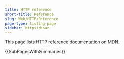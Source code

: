 ```yaml
---
title: HTTP reference
short-title: Reference
slug: Web/HTTP/Reference
page-type: listing-page
sidebar: httpsidebar
---
```


This page lists HTTP reference documentation on MDN.

{{SubPagesWithSummaries}}
